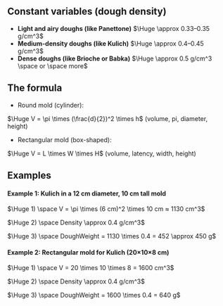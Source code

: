 ## Constant variables (dough density)
- **Light and airy doughs (like Panettone)** $\Huge \approx 0.33–0.35 g/cm^3$
- **Medium-density doughs (like Kulich)**  $\Huge \approx 0.4–0.45 g/cm^3$
- **Dense doughs (like Brioche or Babka)** $\Huge \approx 0.5 g/cm^3 \space or \space more$

## The formula
- Round mold (cylinder):

$\Huge V = \pi \times (\frac{d}{2})^2 \times h$
(volume, pi, diameter, height)
- Rectangular mold (box-shaped):

$\Huge V = L \times W  \times H$
(volume, latency, width, height)

## Examples
#### **Example 1: Kulich in a 12 cm diameter, 10 cm tall mold**

$\Huge 1) \space V = \pi \times (6 cm)^2 \times 10 cm ≈ 1130 cm^3$

$\Huge 2) \space Density \approx 0.4 g/cm^3$

$\Huge 3) \space DoughWeight = 1130 \times 0.4 = 452 \approx 450 g$ 

#### **Example 2: Rectangular mold for Kulich (20×10×8 cm)**

$\Huge 1) \space V = 20 \times 10 \times 8 = 1600 cm^3$

$\Huge 2) \space Density \approx 0.4 g/cm^3$

$\Huge 3) \space DoughWeight = 1600 \times 0.4 = 640 g$ 

